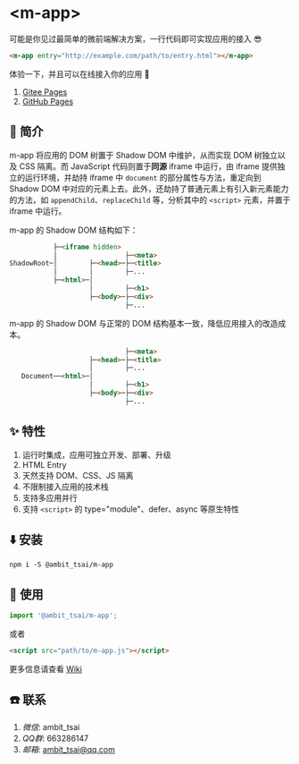 # &lt;m-app&gt;
可能是你见过最简单的微前端解决方案，一行代码即可实现应用的接入 😎
```html
<m-app entry="http://example.com/path/to/entry.html"></m-app>
```
体验一下，并且可以在线接入你的应用 🎉
1. <a href="http://ambit.gitee.io/m-app/" target="_blank">Gitee Pages</a>
1. <a href="https://ambit-tsai.github.io/m-app/" target="_blank">GitHub Pages</a>


## 📃 简介
m-app 将应用的 DOM 树置于 Shadow DOM 中维护，从而实现 DOM 树独立以及 CSS 隔离。而 JavaScript 代码则置于**同源** iframe 中运行，由 iframe 提供独立的运行环境，并劫持 iframe 中 `document` 的部分属性与方法，重定向到 Shadow DOM 中对应的元素上去。此外，还劫持了普通元素上有引入新元素能力的方法，如 `appendChild`、`replaceChild` 等，分析其中的 `<script>` 元素，并置于 iframe 中运行。

m-app 的 Shadow DOM 结构如下：
```html
           ├─<iframe hidden>  
           │                 ├─<meta>
ShadowRoot─│        ├─<head>─├─<title>
           │        │        ├─...
           ├─<html>─│
                    │        ├─<h1>
                    ├─<body>─├─<div>
                             ├─...
```
m-app 的 Shadow DOM 与正常的 DOM 结构基本一致，降低应用接入的改造成本。
```html
                             ├─<meta>
                    ├─<head>─├─<title>
                    │        ├─...
   Document──<html>─│
                    │        ├─<h1>
                    ├─<body>─├─<div>
                             ├─...
```


## ✨ 特性
1. 运行时集成，应用可独立开发、部署、升级
1. HTML Entry
1. 天然支持 DOM、CSS、JS 隔离
1. 不限制接入应用的技术栈
1. 支持多应用并行
1. 支持 `<script>` 的 type="module"、defer、async 等原生特性


## ⬇️ 安装
```
npm i -S @ambit_tsai/m-app
```


## 🔨 使用
```javascript
import '@ambit_tsai/m-app';
```
或者
```html
<script src="path/to/m-app.js"></script>
```
更多信息请查看 <a href="https://github.com/ambit-tsai/m-app/wiki" target="_blank">Wiki</a>


## ☎️ 联系
1. *微信*: ambit_tsai
1. *QQ群*: 663286147
1. *邮箱*: ambit_tsai@qq.com

